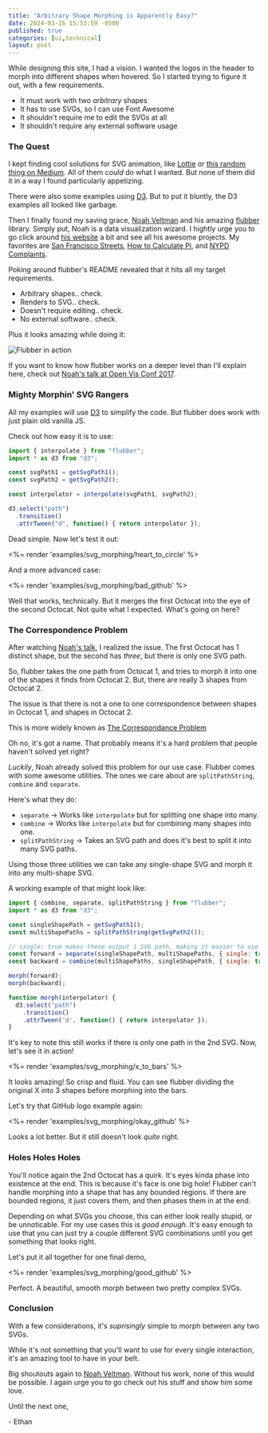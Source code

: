 ```yaml
---
title: "Arbitrary Shape Morphing is Apparently Easy?"
date: 2024-03-16 15:53:59 -0500
published: true
categories: [ui,technical]
layout: post
---
```


While designing this site, I had a vision. I wanted the logos in the header to morph into different shapes when hovered.
So I started trying to figure it out, with a few requirements.

- It must work with two _arbitrary_ shapes
- It has to use SVGs, so I can use Font Awesome
- It shouldn't require me to edit the SVGs at all
- It shouldn't require any external software usage

### The Quest

I kept finding cool solutions for SVG animation, like [Lottie](https://airbnb.design/lottie/) or [this random thing on Medium](https://codeburst.io/svg-morphing-the-easy-way-and-the-hard-way-c117a620b65f). All of them _could_ do what I wanted. But none of them did it in a way I found particularly
appetizing.

There were also some examples using [D3](https://d3js.org/). But to put it bluntly, the D3 examples all looked like garbage.

Then I finally found my saving grace, [Noah Veltman](https://noahveltman.com/) and his amazing [flubber](https://github.com/veltman/flubber) library.
Simply put, Noah is a data visualization wizard. I hightly urge you to go click around [his website](https://noahveltman.com/) a bit and see all his awesome projects. My favorites are [San Francisco Streets](http://sfstreets.noahveltman.com/), [How to Calculate Pi](https://noahveltman.com/pi/), and
[NYPD Complaints](https://project.wnyc.org/ccrb/).

Poking around flubber's README revealed that it hits all my target requirements.

- Arbitrary shapes.. check.
- Renders to SVG.. check.
- Doesn't require editing.. check.
- No external software.. check.

Plus it looks amazing while doing it:

![Flubber in action](https://user-images.githubusercontent.com/2120446/27014160-e0ce7c04-4ea7-11e7-8da4-5dde839290eb.gif)

If you want to know how flubber works on a deeper level than I'll explain here, check out [Noah's talk at Open Vis Conf 2017](https://youtu.be/PLc1y-gim_0?si=FeYNHoUuRmCvzbVH).

### Mighty Morphin' SVG Rangers
All my examples will use [D3](https://d3js.org/) to simplify the code. But flubber does work with just
plain old vanilla JS.

Check out how easy it is to use:

```javascript
import { interpolate } from "flubber";
import * as d3 from "d3";

const svgPath1 = getSvgPath1();
const svgPath2 = getSvgPath2();

const interpolator = interpolate(svgPath1, svgPath2);

d3.select("path")
  .transition()
  .attrTween("d", function() { return interpolator });
```

Dead simple. Now let's test it out:

<%= render 'examples/svg_morphing/heart_to_circle' %>

And a more advanced case:

<%= render 'examples/svg_morphing/bad_github' %>

Well that works, technically. But it merges the first Octocat into the eye of the second Octocat. Not quite what I expected. What's going on here?

### The Correspondence Problem

After watching [Noah's talk](https://youtu.be/PLc1y-gim_0?si=FeYNHoUuRmCvzbVH), I realized the issue.
The first Octocat has 1 distinct shape, but the second has _three_, but there is only one SVG path.

So, flubber takes the one path from Octocat 1, and tries to morph it into one of the shapes it finds from Octocat 2.
But, there are really 3 shapes from Octocat 2.

The issue is that there is not a one to one correspondence between shapes in Octocat 1, and shapes in Octocat 2.

This is more widely known as [The Correspondance Problem](https://en.wikipedia.org/wiki/Correspondence_problem)

Oh no, it's got a name. That probably means it's a hard problem that people haven't solved yet right?

_Luckily_, Noah already solved this problem for our use case. Flubber comes with some awesome utilities. The ones we care about are `splitPathString`, `combine` and `separate`.

Here's what they do:
- `separate` -> Works like `interpolate` but for splitting one shape into many.
- `combine` -> Works like `interpolate` but for combining many shapes into one.
- `splitPathString` -> Takes an SVG path and does it's best to split it into many SVG paths.

Using those three utilities we can take any single-shape SVG and morph it into any multi-shape SVG.

A working example of that might look like:

```javascript
import { combine, separate, splitPathString } from "flubber";
import * as d3 from "d3";

const singleShapePath = getSvgPath1();
const multiShapePaths = splitPathString(getSvgPath2());

// single: true makes these output 1 SVG path, making it easier to use
const forward = separate(singleShapePath, multiShapePaths, { single: true });
const backward = combine(multiShapePaths, singleShapePath, { single: true });

morph(forward);
morph(backward);

function morph(interpolator) {
  d3.select("path")
    .transition()
    .attrTween('d', function() { return interpolator });
}
```

It's key to note this still works if there is only one path in the 2nd SVG. Now, let's see it in action!

<%= render 'examples/svg_morphing/x_to_bars' %>

It looks amazing! So crisp and fluid. You can see flubber dividing the original X into 3 shapes before morphing
into the bars.

Let's try that GitHub logo example again:

<%= render 'examples/svg_morphing/okay_github' %>

Looks a lot better. But it still doesn't look _quite_ right.

### Holes Holes Holes

You'll notice again the 2nd Octocat has a quirk. It's eyes kinda phase into existence at the end.
This is because it's face is one big hole! Flubber can't handle morphing into a shape that has any
bounded regions. If there are bounded regions, it just covers them, and then phases them in at the end.

Depending on what SVGs you choose, this can either look really stupid, or be unnoticable. For my use cases
this is _good enough_. It's easy enough to use that you can just try a couple different SVG combinations
until you get something that looks right.

Let's put it all together for one final demo,

<%= render 'examples/svg_morphing/good_github' %>

Perfect. A beautiful, smooth morph between two pretty complex SVGs.

### Conclusion

With a few considerations, it's _suprisingly_ simple to morph between any two SVGs.

While it's not something that you'll want to use for every single interaction, it's an amazing tool
to have in your belt.

Big shoutouts again to [Noah Veltman](https://noahveltman.com/). Without his work, none of this would be possible.
I again urge you to go check out his stuff and show him some love.

Until the next one,

\- Ethan
